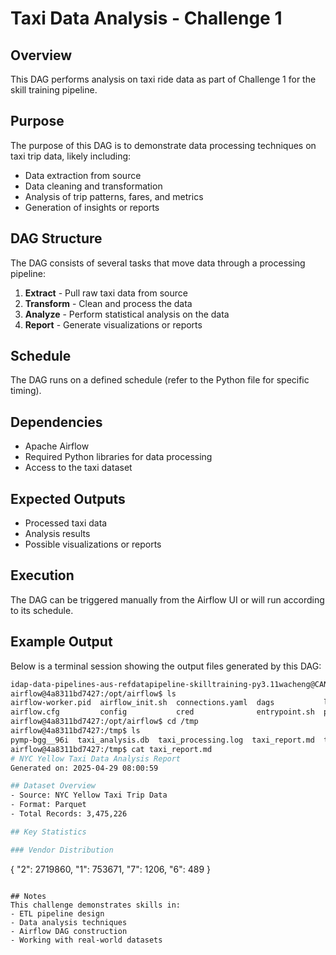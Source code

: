 # Taxi Data Analysis - Challenge 1

## Overview
This DAG performs analysis on taxi ride data as part of Challenge 1 for the skill training pipeline.

## Purpose
The purpose of this DAG is to demonstrate data processing techniques on taxi trip data, likely including:
- Data extraction from source
- Data cleaning and transformation
- Analysis of trip patterns, fares, and metrics
- Generation of insights or reports

## DAG Structure
The DAG consists of several tasks that move data through a processing pipeline:

1. **Extract** - Pull raw taxi data from source
2. **Transform** - Clean and process the data
3. **Analyze** - Perform statistical analysis on the data
4. **Report** - Generate visualizations or reports

## Schedule
The DAG runs on a defined schedule (refer to the Python file for specific timing).

## Dependencies
- Apache Airflow
- Required Python libraries for data processing
- Access to the taxi dataset

## Expected Outputs
- Processed taxi data
- Analysis results
- Possible visualizations or reports

## Execution
The DAG can be triggered manually from the Airflow UI or will run according to its schedule.

## Example Output

Below is a terminal session showing the output files generated by this DAG:

```bash
idap-data-pipelines-aus-refdatapipeline-skilltraining-py3.11wacheng@CANL-H5SQ034:~/Development/Repo_Github/refdatapipeline/idap_data_pipelines_aus-refdatapipeline-skilltraining/src/skill-training-local$ docker exec -it 4a8 /bin/bash
airflow@4a8311bd7427:/opt/airflow$ ls
airflow-worker.pid  airflow_init.sh  connections.yaml  dags           logs     requirements.txt  webserver_config.py
airflow.cfg         config           cred              entrypoint.sh  plugins  variables.json    working
airflow@4a8311bd7427:/opt/airflow$ cd /tmp
airflow@4a8311bd7427:/tmp$ ls
pymp-bgg__96i  taxi_analysis.db  taxi_processing.log  taxi_report.md  taxi_summary.json  yellow_taxi_data.parquet
airflow@4a8311bd7427:/tmp$ cat taxi_report.md 
# NYC Yellow Taxi Data Analysis Report
Generated on: 2025-04-29 08:00:59

## Dataset Overview
- Source: NYC Yellow Taxi Trip Data
- Format: Parquet
- Total Records: 3,475,226

## Key Statistics

### Vendor Distribution
```
{
  "2": 2719860,
  "1": 753671,
  "7": 1206,
  "6": 489
}
```

## Notes
This challenge demonstrates skills in:
- ETL pipeline design
- Data analysis techniques
- Airflow DAG construction
- Working with real-world datasets